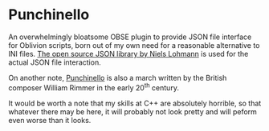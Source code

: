 # Punchinello
An overwhelmingly bloatsome OBSE plugin to provide JSON file interface for Oblivion scripts, born out of my own need for a reasonable alternative to INI files. [The open source JSON library by Niels Lohmann](https://github.com/nlohmann/json) is used for the actual JSON file interaction.

On another note, [Punchinello](https://www.youtube.com/watch?v=ufIE9B3H85k) is also a march written by the British composer William Rimmer in the early 20<sup>th</sup> century.

It would be worth a note that my skills at C++ are absolutely horrible, so that whatever there may be here, it will probably not look pretty and will peform even worse than it looks.
